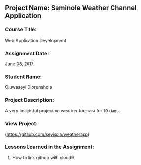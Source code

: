 ## Project Name:  Seminole Weather Channel Application

### Course Title:
Web Application Development

### Assignment Date:  
June 08, 2017

### Student Name:  
Oluwaseyi Olorunshola

### Project Description:
A very insightful project on weather forecast for 10 days.

### View Project:
(https://github.com/seyisola/weatherapp)

### Lessons Learned in the Assignment:
1. How to link github with cloud9

